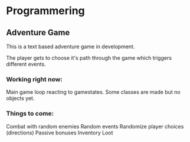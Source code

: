 # Programmering
## Adventure Game

This is a text based adventure game in development.

The player gets to choose it's path through the game which triggers different events.

### Working right now:
Main game loop reacting to gamestates.
Some classes are made but no objects yet.

### Things to come:
Combat with random enemies
Random events
Randomize player choices (directions)
Passive bonuses
Inventory
Loot